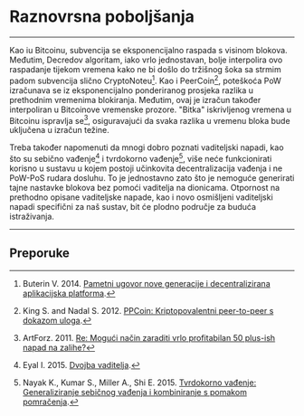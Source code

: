 # Raznovrsna poboljšanja 

---

Kao iu Bitcoinu, subvencija se eksponencijalno raspada s visinom blokova. Međutim, Decredov algoritam, iako vrlo jednostavan, bolje interpolira ovo raspadanje tijekom vremena kako ne bi došlo do tržišnog šoka sa strmim padom subvencija slično CryptoNoteu[^1]. Kao i PeerCoin[^2],  poteškoća PoW izračunava se iz eksponencijalno ponderiranog prosjeka razlika u prethodnim vremenima blokiranja. Međutim, ovaj je izračun također interpoliran u Bitcoinove vremenske prozore. "Bitka" iskrivljenog vremena u Bitcoinu ispravlja se[^3], osiguravajući da svaka razlika u vremenu bloka bude uključena u izračun težine.

Treba također napomenuti da mnogi dobro poznati vaditeljski napadi, kao što su sebično vađenje[^4] i tvrdokorno vađenje[^5], više neće funkcionirati korisno u sustavu u kojem postoji učinkovita decentralizacija vađenja i ne PoW-PoS rudara dosluhu. To je jednostavno zato što je nemoguće generirati tajne nastavke blokova bez pomoći vaditelja na dionicama. Otpornost na prethodno opisane vaditeljske napade, kao i novo osmišljeni vaditeljski napadi specifični za naš sustav, bit će plodno područje za buduća istraživanja.

---

## <i class="fa fa-book"></i> Preporuke 

[^1]: Buterin V. 2014. [Pametni ugovor nove generacije i decentralizirana aplikacijska platforma](https://decred.org/research/buterin2014.pdf).
[^2]: King S. and Nadal S. 2012. [PPCoin: Kriptopovalentni peer-to-peer s dokazom uloga](https://decred.org/research/king2012.pdf).
[^3]: ArtForz. 2011. [Re: Mogući način zaraditi vrlo profitabilan 50 plus-ish napad na zalihe?](https://decred.org/research/artforz2011.pdf)
[^4]: Eyal I. 2015. [Dvojba vaditelja](https://decred.org/research/eyal2015.pdf).
[^5]: Nayak K., Kumar S., Miller A., Shi E. 2015. [Tvrdokorno vađenje: Generaliziranje sebičnog vađenja i kombiniranje s pomakom pomračenja](https://decred.org/research/nayak2015.pdf).
